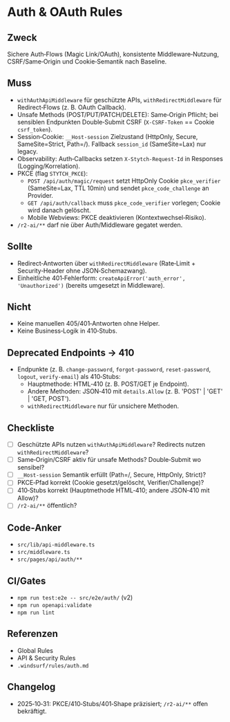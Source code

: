 # Auth & OAuth Rules

## Zweck

Sichere Auth‑Flows (Magic Link/OAuth), konsistente Middleware‑Nutzung, CSRF/Same‑Origin und Cookie‑Semantik nach Baseline.

## Muss

- `withAuthApiMiddleware` für geschützte APIs, `withRedirectMiddleware` für Redirect‑Flows (z. B. OAuth Callback).
- Unsafe Methods (POST/PUT/PATCH/DELETE): Same‑Origin Pflicht; bei sensiblen Endpunkten Double‑Submit CSRF (`X-CSRF-Token` == Cookie `csrf_token`).
- Session‑Cookie: `__Host-session` Zielzustand (HttpOnly, Secure, SameSite=Strict, Path=/). Fallback `session_id` (SameSite=Lax) nur legacy.
- Observability: Auth‑Callbacks setzen `X-Stytch-Request-Id` in Responses (Logging/Korrelation).
- PKCE (flag `STYTCH_PKCE`):
  - `POST /api/auth/magic/request` setzt HttpOnly Cookie `pkce_verifier` (SameSite=Lax, TTL 10min) und sendet `pkce_code_challenge` an Provider.
  - `GET /api/auth/callback` muss `pkce_code_verifier` vorlegen; Cookie wird danach gelöscht.
  - Mobile Webviews: PKCE deaktivieren (Kontextwechsel‑Risiko).
- `/r2-ai/**` darf nie über Auth/Middleware gegatet werden.

## Sollte

- Redirect‑Antworten über `withRedirectMiddleware` (Rate‑Limit + Security‑Header ohne JSON‑Schemazwang).
- Einheitliche 401‑Fehlerform: `createApiError('auth_error', 'Unauthorized')` (bereits umgesetzt in Middleware).

## Nicht

- Keine manuellen 405/401‑Antworten ohne Helper.
- Keine Business‑Logik in 410‑Stubs.

## Deprecated Endpoints → 410

- Endpunkte (z. B. `change-password`, `forgot-password`, `reset-password`, `logout`, `verify-email`) als 410‑Stubs:
  - Hauptmethode: HTML‑410 (z. B. POST/GET je Endpoint).
  - Andere Methoden: JSON‑410 mit `details.Allow` (z. B. 'POST' | 'GET' | 'GET, POST').
  - `withRedirectMiddleware` nur für unsichere Methoden.

## Checkliste

- [ ] Geschützte APIs nutzen `withAuthApiMiddleware`? Redirects nutzen `withRedirectMiddleware`?
- [ ] Same‑Origin/CSRF aktiv für unsafe Methods? Double‑Submit wo sensibel?
- [ ] `__Host-session` Semantik erfüllt (Path=/, Secure, HttpOnly, Strict)?
- [ ] PKCE‑Pfad korrekt (Cookie gesetzt/gelöscht, Verifier/Challenge)?
- [ ] 410‑Stubs korrekt (Hauptmethode HTML‑410; andere JSON‑410 mit Allow)?
- [ ] `/r2-ai/**` öffentlich?

## Code‑Anker

- `src/lib/api-middleware.ts`
- `src/middleware.ts`
- `src/pages/api/auth/**`

## CI/Gates

- `npm run test:e2e -- src/e2e/auth/` (v2)
- `npm run openapi:validate`
- `npm run lint`

## Referenzen

- Global Rules
- API & Security Rules
- `.windsurf/rules/auth.md`

## Changelog

- 2025‑10‑31: PKCE/410‑Stubs/401‑Shape präzisiert; `/r2-ai/**` offen bekräftigt.
